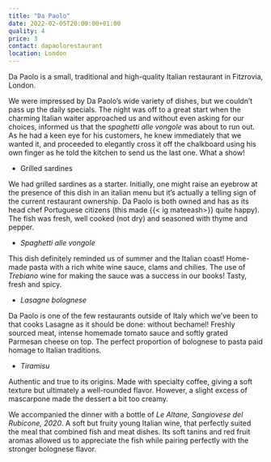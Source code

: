```yaml
---
title: "Da Paolo"
date: 2022-02-05T20:00:00+01:00
quality: 4
price: 3
contact: dapaolorestaurant
location: London
---
```


Da Paolo is a small, traditional and high-quality Italian restaurant in Fitzrovia, London. 

<!--more-->

We were impressed by Da Paolo’s wide variety of dishes, but we couldn’t pass up the daily specials. The night was off to a great start when the charming Italian waiter approached us and without even asking for our choices, informed us that the *spaghetti alle vongole* was about to run out. As he had a keen eye for his customers, he knew immediately that we wanted it, and proceeded to elegantly cross it off the chalkboard using his own finger as he told the kitchen to send us the last one. What a show! 

* Grilled sardines

We had grilled sardines as a starter. Initially, one might raise an eyebrow at the presence of this dish in an italian menu but it’s actually a telling sign of the current restaurant ownership. Da Paolo is both owned and has as its head chef Portuguese citizens (this made {{< ig mateeash>}} quite happy). The fish was fresh, well cooked (not dry) and seasoned with thyme and pepper. 

* *Spaghetti alle vongole*

This dish definitely reminded us of summer and the Italian coast! Home-made pasta with a rich white wine sauce, clams and chilies. The use of *Trebiano* wine for making the sauce was a success in our books! Tasty, fresh and spicy. 

* *Lasagne bolognese*

Da Paolo is one of the few restaurants outside of Italy which we’ve been to that cooks Lasagne as it should be done: without bechamel! Freshly sourced meat, intense homemade tomato sauce and softly grated Parmesan cheese on top. The perfect proportion of bolognese to pasta paid homage to Italian traditions. 

* *Tiramisu*

Authentic and true to its origins. Made with specialty coffee, giving a soft texture but ultimately a well-rounded flavor. However, a slight excess of mascarpone made the dessert a bit too creamy. 

We accompanied the dinner with a bottle of *Le Altane, Sangiovese del Rubicone, 2020*. A soft but fruity young Italian wine, that perfectly suited the meal that combined fish and meat dishes. Its soft tanins and red fruit aromas allowed us to appreciate the fish while pairing perfectly with the stronger bolognese flavor.

